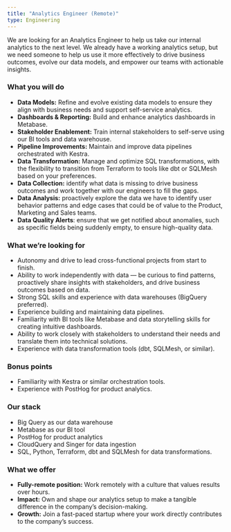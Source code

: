 ```yaml
---
title: "Analytics Engineer (Remote)"
type: Engineering
---
```


We are looking for an Analytics Engineer to help us take our internal analytics to the next level. We already have a working analytics setup, but we need someone to help us use it more effectively to drive business outcomes, evolve our data models, and empower our teams with actionable insights.

### What you will do

- **Data Models:** Refine and evolve existing data models to ensure they align with business needs and support self-service analytics.
- **Dashboards & Reporting:** Build and enhance analytics dashboards in Metabase.
- **Stakeholder Enablement:** Train internal stakeholders to self-serve using our BI tools and data warehouse.
- **Pipeline Improvements:** Maintain and improve data pipelines orchestrated with Kestra.
- **Data Transformation:** Manage and optimize SQL transformations, with the flexibility to transition from Terraform to tools like dbt or SQLMesh based on your preferences.
- **Data Collection:** identify what data is missing to drive business outcomes and work together with our engineers to fill the gaps.
- **Data Analysis:** proactively explore the data we have to identify user behavior patterns and edge cases that could be of value to the Product, Marketing and Sales teams.
- **Data Quality Alerts**: ensure that we get notified about anomalies, such as specific fields being suddenly empty, to ensure high-quality data.

### What we’re looking for

- Autonomy and drive to lead cross-functional projects from start to finish.
- Ability to work independently with data — be curious to find patterns, proactively share insights with stakeholders, and drive business outcomes based on data.
- Strong SQL skills and experience with data warehouses (BigQuery preferred).
- Experience building and maintaining data pipelines.
- Familiarity with BI tools like Metabase and data storytelling skills for creating intuitive dashboards.
- Ability to work closely with stakeholders to understand their needs and translate them into technical solutions.
- Experience with data transformation tools (dbt, SQLMesh, or similar).

### Bonus points

- Familiarity with Kestra or similar orchestration tools.
- Experience with PostHog for product analytics.

### Our stack

- Big Query as our data warehouse
- Metabase as our BI tool
- PostHog for product analytics
- CloudQuery and Singer for data ingestion
- SQL, Python, Terraform, dbt and SQLMesh for data transformations.

### What we offer

- **Fully-remote position:** Work remotely with a culture that values results over hours.
- **Impact:** Own and shape our analytics setup to make a tangible difference in the company’s decision-making.
- **Growth:** Join a fast-paced startup where your work directly contributes to the company’s success.